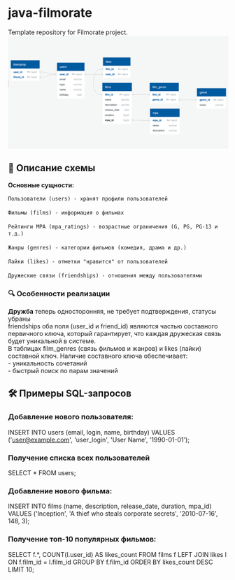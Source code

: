 # java-filmorate
Template repository for Filmorate project.
![schema.png](schema.png)
## 📝 Описание схемы
**Основные сущности:**

    Пользователи (users) - хранят профили пользователей

    Фильмы (films) - информация о фильмах

    Рейтинги MPA (mpa_ratings) - возрастные ограничения (G, PG, PG-13 и т.д.)

    Жанры (genres) - категории фильмов (комедия, драма и др.)

    Лайки (likes) - отметки "нравится" от пользователей

    Дружеские связи (friendships) - отношения между пользователями

   

### 🔍 Особенности реализации
**Дружба** теперь односторонняя, не требует подтверждения, статусы убраны  
 friendships оба поля (user_id и friend_id) являются частью составного первичного ключа, который гарантирует, что каждая дружеская связь будет уникальной в системе.  
В таблицах film_genres (связь фильмов и жанров) и likes (лайки)  составной ключ.
Наличие составного ключа обеспечивает:  
    - уникальность сочетаний  
    - быстрый поиск по парам значений
   
## 🛠 Примеры SQL-запросов

### Добавление нового пользователя:

INSERT INTO users (email, login, name, birthday)
VALUES ('user@example.com', 'user_login', 'User Name', '1990-01-01');

### Получение списка всех пользователей

SELECT * FROM users;

### Добавление нового фильма:

INSERT INTO films (name, description, release_date, duration, mpa_id)
VALUES ('Inception', 'A thief who steals corporate secrets', '2010-07-16', 148, 3);

### Получение топ-10 популярных фильмов:

SELECT f.*, COUNT(l.user_id) AS likes_count
FROM films f
LEFT JOIN likes l ON f.film_id = l.film_id
GROUP BY f.film_id
ORDER BY likes_count DESC
LIMIT 10;
